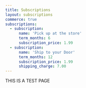 ```yaml
---
title: Subscriptions
layout: subscriptions
commerce: true
subscriptions:
  - subscription:
      name: 'Pick up at the store'
      term_months: 6
      subscription_price: 1.99
  - subscription:
      name: 'Ship to your Door'
      term_months: 12
      subscription_price: 1.99
      shipping_charge: 7.00
---
```

THIS IS A TEST PAGE
